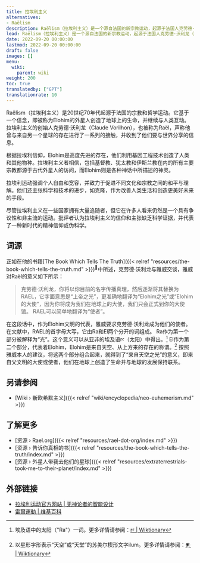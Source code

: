 ```yaml
---
title: 拉埃利主义
alternatives:
- Raëlism
description: Raëlism（拉埃利主义）是一个源自法国的新宗教运动，起源于法国人克劳德·沃利龙（Claude Vorhilon）声称于1973年及其后几年与外星文明代表雅威（Yahweh）相遇。他逐渐采用了名字Raël，并将所有相遇期间发生的对话记录在今天任何人都可以阅读的多本书中。拉埃利信仰的前提是，大多数宗教目睹了类似神一样的高度先进的外星文明在约2.5万年前改造了地球，并按照《圣经创世纪》和其他创世神话中所描述的方式，在地球上合成了生命。
lead: Raëlism（拉埃利主义）是一个源自法国的新宗教运动，起源于法国人克劳德·沃利龙（Claude Vorhilon）声称于1973年及其后几年与外星文明代表雅威（Yahweh）相遇。他逐渐采用了名字Raël，并将所有相遇期间发生的对话记录在今天任何人都可以阅读的多本书中。拉埃利信仰的前提是，大多数宗教目睹了类似神一样的高度先进的外星文明在约2.5万年前改造了地球，并按照《圣经创世纪》和其他创世神话中所描述的方式，在地球上合成了生命。
date: 2022-09-20 00:00:00
lastmod: 2022-09-20 00:00:00
draft: false
images: []
menu:
  wiki:
    parent: wiki
weight: 200
toc: true
translatedby: ["GPT"]
translationrate: 10
---
```


Raëlism（拉埃利主义）是20世纪70年代起源于法国的宗教和哲学运动。它基于一个信念，即被称为Elohim的外星人创造了地球上的生命，并继续与人类互动。拉埃利主义的创始人克劳德·沃利龙（Claude Vorilhon），也被称为Raël，声称他曾与来自另一个星球的存在进行了一系列的接触，并收到了他们要与世界分享的信息。

根据拉埃利信仰，Elohim是高度先进的存在，他们利用基因工程技术创造了人类和其他物种。拉埃利主义者相信，包括基督教、犹太教和伊斯兰教在内的所有主要宗教都源于古代外星人的访问，而Elohim则是各种神话中所描述的神灵。

拉埃利运动强调个人自由和宽容，并致力于促进不同文化和宗教之间的和平与理解。他们还主张科学和技术的进步，如克隆，作为改善人类生活和创造更美好未来的手段。

尽管拉埃利主义在一些国家拥有大量追随者，但它在许多人看来仍然是一个具有争议性和非主流的运动。批评者认为拉埃利主义的信仰和主张缺乏科学证据，并代表了一种新时代的精神信仰或伪科学。

## 词源

正如在他的书籍[The Book Which Tells The Truth]({{< relref "resources/the-book-which-tells-the-truth.md" >}})<sup>📖</sup>中所述，克劳德·沃利龙与雅威交谈，雅威对Raël的意义如下所示：

> 克劳德·沃利龙，你将以你目前的名字传播真理，然后逐渐将其替换为RAEL，它字面意思是“上帝之光”，更准确地翻译为“Elohim之光”或“Elohim的大使”，因为你将成为我们在地球上的大使，我们只会正式到你的大使馆。 RAEL可以简单地翻译为“使者”。

在这段话中，作为Elohim文明的代表，雅威要求克劳德·沃利龙成为他们的使者。在文献中，RAEL的首字母大写，它由Ra和El两个分开的词组成。 Ra作为第一个部分被解释为“光”。这个意义可以从亚非的埃及语rꜥ（太阳）中得出。[^1] El作为第二个部分，代表着Elohim，Elohim是来自天空、从上方来的存在的称谓。[^2] 按照雅威本人的建议，将这两个部分组合起来，就得到了“来自天空之光”的意义，即来自父文明的大使或使者，他们在地球上创造了生命并与地球的发展保持联系。

[^1]: 埃及语中的太阳（"Ra"）一词。更多详情请参阅：[rꜥ | Wiktionary](https://en.wiktionary.org/wiki/r%EA%9C%A5)
[^2]: 以星形字形表示“天空”或“天堂”的苏美尔楔形文字ilum。更多详情请参阅：[𒀭 | Wiktionary](https://en.wiktionary.org/wiki/%F0%92%80%AD)

## 另请参阅

- [Wiki › 新欧希默主义]({{< relref "wiki/encyclopedia/neo-euhemerism.md" >}})

## 了解更多

- [资源 › Rael.org]({{< relref "resources/rael-dot-org/index.md" >}})
- [资源 › 告诉你真相的书]({{< relref "resources/the-book-which-tells-the-truth/index.md" >}})
- [资源 › 外星人带我去他们的星球]({{< relref "resources/extraterrestrials-took-me-to-their-planet/index.md" >}})

## 外部链接

- [拉埃利运动官方网站 | 无神论者的智能设计](https://rael.org/)
- [雷爾運動 | 维基百科](https://zh.wikipedia.org/wiki/%E9%9B%B7%E7%88%BE%E9%81%8B%E5%8B%95)
